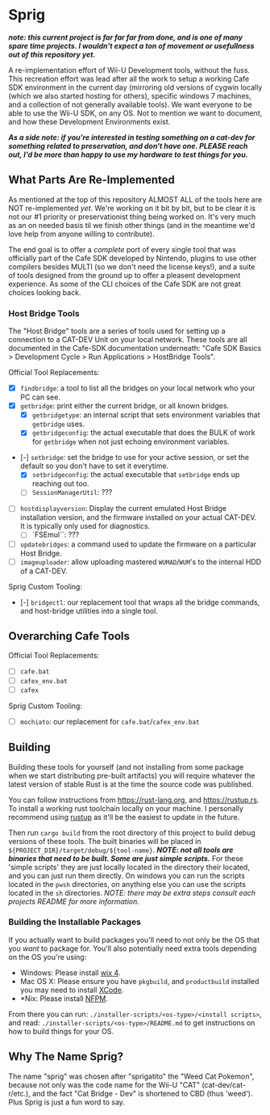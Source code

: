 # Sprig #

***note: this current project is far far far from done, and is one of many spare
time projects. I wouldn't expect a ton of movement or usefullness out of this
repository yet.***

A re-implementation effort of Wii-U Development tools, without the fuss. This
recreation effort was lead after all the work to setup a working Cafe SDK
environment in the current day (mirroring old versions of cygwin
locally (which we also started hosting for others), specific windows 7 machines,
and a collection of not generally available tools). We want everyone to be
able to use the Wii-U SDK, on any OS. Not to mention we want to document, and
how these Development Environments exist.

***As a side note: if you're interested in testing something on a cat-dev for
something related to preservation, and don't have one. PLEASE reach out, I'd
be more than happy to use my hardware to test things for you.***

## What Parts Are Re-Implemented ##

As mentioned at the top of this repository ALMOST ALL of the tools here are
NOT re-implemented _yet_. We're working on it bit by bit, but to be clear it is not
our #1 priority or preservationist thing being worked on. It's very much as an
on needed basis til we finish other things (and in the meantime we'd love help
from anyone willing to contribute).

The end goal is to offer a *complete* port of every single tool that was
officially part of the Cafe SDK developed by Nintendo, plugins to use other
compilers besides MULTI (so we don't need the license keys!), and a suite of
tools designed from the ground up to offer a pleasent development experience.
As some of the CLI choices of the Cafe SDK are not great choices looking back.

### Host Bridge Tools ###

The "Host Bridge" tools are a series of tools used for setting up a connection
to a CAT-DEV Unit on your local network. These tools are all documented in the
Cafe-SDK documentation underneath: "Cafe SDK Basics > Development Cycle >
Run Applications > HostBridge Tools".

Official Tool Replacements:

- [x] `findbridge`: a tool to list all the bridges on your local network who
                    your PC can see.
- [x] `getbridge`: print either the current bridge, or all known bridges.
  - [x] `getbridgetype`: an internal script that sets environment variables
                          that `getbridge` uses.
  - [x] `getbridgeconfig`: the actual executable that does the BULK of work for
                            `getbridge` when not just echoing environment
                            variables.
- [-] `setbridge`: set the bridge to use for your active session, or set the
                    default so you don't have to set it everytime.
  - [x] `setbridgeconfig`: the actual executable that `setbridge` ends up
                            reaching out too.
  - [ ] `SessionManagerUtil`: ???
- [ ] `hostdisplayversion`: Display the current emulated Host Bridge
                            installation version, and the firmware installed
                            on your actual CAT-DEV. It is typically only used
                            for diagnostics.
  - [ ] `FSEmul``: ???
- [ ] `updatebridges`: a command used to update the firmware on a particular
                       Host Bridge.
- [ ] `imageuploader`: allow uploading mastered `WUMAD`/`WUM`'s to the internal
                        HDD of a CAT-DEV.

Sprig Custom Tooling:

- [-] `bridgectl`: our replacement tool that wraps all the bridge commands, and
                    host-bridge utilities into a single tool.

## Overarching Cafe Tools ##

Official Tool Replacements:

- [ ] `cafe.bat`
- [ ] `cafex_env.bat`
- [ ] `cafex`

Sprig Custom Tooling:

- [ ] `mochiato`: our replacement for `cafe.bat`/`cafex_env.bat`

## Building ##

Building these tools for yourself (and not installing from some package when we
start distributing pre-built artifacts) you will require whatever the latest
version of stable Rust is at the time the source code was published.

You can follow instructions from <https://rust-lang.org>, and
<https://rustup.rs>. To install a working rust toolchain locally on your
machine. I personally recommend using [rustup](https://rustup.rs) as it'll be
the easiest to update in the future.

Then run `cargo build` from the root directory of this project to build debug
versions of these tools. The built binaries will be placed in
`${PROJECT_DIR}/target/debug/${tool-name}`. ***NOTE: not all tools are binaries
that need to be built. Some are just simple scripts.*** For these 'simple
scripts' they are just locally located in the directory their located, and you
can just run them directly. On windows you can run the scripts located in the
`pwsh` directories, on anything else you can use the scripts located in the
`sh` directories. *NOTE: there may be extra steps consult each projects README
for more information.*

### Building the Installable Packages ###

If you actually want to build packages you'll need to not only be the OS that
you _want_ to package for. You'll also potentially need extra tools depending
on the OS you're using:

- Windows: Please install [wix 4](https://wixtoolset.org/).
- Mac OS X: Please ensure you have `pkgbuild`, and `productbuild` installed you
            may need to install [XCode](https://apps.apple.com/us/app/xcode/id497799835?mt=12).
- *Nix: Please install [NFPM](https://nfpm.goreleaser.com/).

From there you can run: `./installer-scripts/<os-type>/<install scripts>`, and
read: `./installer-scripts/<os-type>/README.md` to get instructions on how to
build things for your OS.

## Why The Name Sprig? ##

The name "sprig" was chosen after "sprigatito" the "Weed Cat Pokemon", because
not only was the code name for the Wii-U "CAT" (cat-dev/cat-r/etc.), and the
fact "Cat Bridge - Dev" is shortened to CBD (thus 'weed'). Plus Sprig is just a
fun word to say.